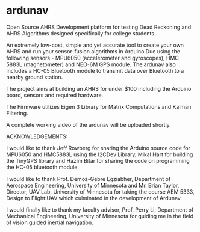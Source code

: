 ardunav
=======

Open Source AHRS Development platform for testing Dead Reckoning and AHRS Algorithms designed specifically for college students
 
An extremely low-cost, simple and yet accurate tool to create your own AHRS and run your sensor-fusion algorithms in Arduino Due using the following sensors - MPU6050 (accelerometer and gyroscopes), HMC 5883L (magnetometer) and NEO-6M GPS module. The ardunav also includes a HC-05 Bluetooth module to transmit data over Bluetooth to a nearby ground station. 

The project aims at building an AHRS for under $100 including the Arduino board, sensors and required hardware. 

The Firmware utilizes Eigen 3 Library for Matrix Computations and Kalman Filtering.

A complete working video of the ardunav will be uploaded shortly.

ACKNOWLEDGEMENTS:

I would like to thank Jeff Rowberg for sharing the Arduino source code for MPU6050 and HMC5883L using the I2CDev Library, Mikal Hart for building the TinyGPS library and Hazim Bitar for sharing the code on programming the HC-05 bluetooth module.

I would like to thank Prof. Demoz-Gebre Egziabher, Department of Aerospace Engineering, University of Minnesota and Mr. Brian Taylor, Director, UAV Lab, University of Minnesota for taking the course AEM 5333, Design to Flight:UAV which culminated in the development of Ardunav.

I would finally like to thank my faculty advisor, Prof. Perry Li, Department of Mechanical Engineering, University of Minnesota for guiding me in the field of vision guided inertial navigation.
